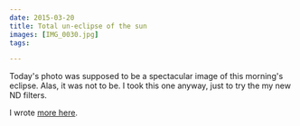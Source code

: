 ```yaml
---
date: 2015-03-20
title: Total un-eclipse of the sun
images: [IMG_0030.jpg]
tags:

---
```

Today's photo was supposed to be a spectacular image of this morning's eclipse. Alas, it was not to be. I took this one anyway, just to try the my new ND filters.

I wrote [more here](/articles/partial-solar-eclipse).